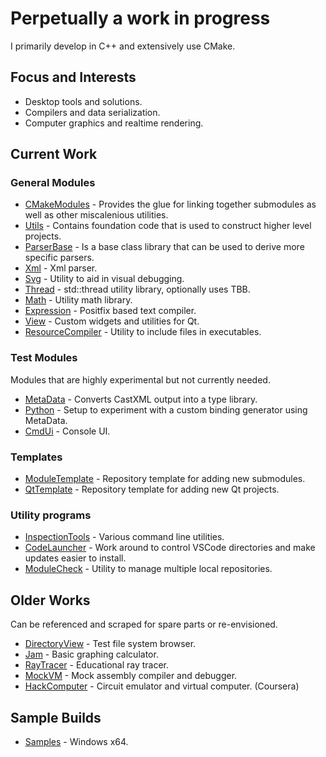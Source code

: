 # Perpetually a work in progress

I primarily develop in C++ and extensively use CMake.

## Focus and Interests

+ Desktop tools and solutions.
+ Compilers and data serialization.
+ Computer graphics and realtime rendering.

## Current Work

### General Modules

+ [CMakeModules](https://github.com/chcly/CMakeModules) - Provides the glue for linking together submodules as well as other miscalenious utilities.
+ [Utils](https://github.com/chcly/Module.Utils.git) - Contains foundation code that is used to construct higher level projects.
+ [ParserBase](https://github.com/chcly/Module.ParserBase) - Is a base class library that can be used to derive more specific parsers.
+ [Xml](https://github.com/chcly/Module.Xml) - Xml parser.
+ [Svg](https://github.com/chcly/Module.Svg) - Utility to aid in visual debugging.
+ [Thread](https://github.com/chcly/Module.Thread) - std::thread utility library, optionally uses TBB.
+ [Math](https://github.com/chcly/Module.Math) - Utility math library.
+ [Expression](https://github.com/chcly/Module.Expression) - Positfix based text compiler.
+ [View](https://github.com/chcly/Module.View) - Custom widgets and utilities for Qt.
+ [ResourceCompiler](https://github.com/chcly/ResourceCompiler) - Utility to include files in executables.

### Test Modules

Modules that are highly experimental but not currently needed.

+ [MetaData](https://github.com/chcly/Module.MetaData) - Converts CastXML output into a type library.  
+ [Python](https://github.com/chcly/Module.Python) - Setup to experiment with a custom binding generator using MetaData.
+ [CmdUi](https://github.com/chcly/CmdUi) - Console UI.

### Templates

+ [ModuleTemplate](https://github.com/chcly/template) - Repository template for adding new submodules.
+ [QtTemplate](https://github.com/chcly/QtTemplate) - Repository template for adding new Qt projects.

### Utility programs

+ [InspectionTools](https://github.com/chcly/InspectionTools) - Various command line utilities.
+ [CodeLauncher](https://github.com/chcly/CodeLauncher) - Work around to control VSCode directories and make updates easier to install.  
+ [ModuleCheck](https://github.com/chcly/ModuleCheck) - Utility to manage multiple local repositories.

## Older Works

   Can be referenced and scraped for spare parts or re-envisioned.

+ [DirectoryView](https://github.com/chcly/DirectoryViewer) - Test file system browser.
+ [Jam](https://github.com/chcly/Jam) - Basic graphing calculator.
+ [RayTracer](https://github.com/chcly/RayTracer) - Educational ray tracer.
+ [MockVM](https://github.com/chcly/MockVM) - Mock assembly compiler and debugger.
+ [HackComputer](https://github.com/chcly/HackComputer) - Circuit emulator and virtual computer. (Coursera)

## Sample Builds

+ [Samples](https://github.com/chcly/chcly/releases) - Windows x64.
